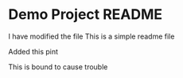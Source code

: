# Demo Project README
I have modified the file
This is a simple readme file

Added this pint

This is bound to cause trouble
